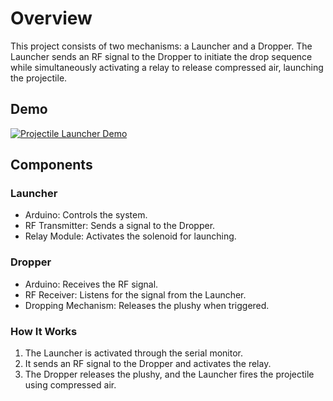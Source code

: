 # Overview

This project consists of two mechanisms: a Launcher and a Dropper. The Launcher sends an RF signal to the Dropper to initiate the drop sequence while simultaneously activating a relay to release compressed air, launching the projectile.

## Demo

[![Projectile Launcher Demo](https://img.youtube.com/vi/XarE-mkv6SU/0.jpg)](https://youtu.be/XarE-mkv6SU)

## Components

### Launcher

* Arduino: Controls the system.
* RF Transmitter: Sends a signal to the Dropper.
* Relay Module: Activates the solenoid for launching.

### Dropper

* Arduino: Receives the RF signal.
* RF Receiver: Listens for the signal from the Launcher.
* Dropping Mechanism: Releases the plushy when triggered.

### How It Works

1. The Launcher is activated through the serial monitor.
2. It sends an RF signal to the Dropper and activates the relay.
3. The Dropper releases the plushy, and the Launcher fires the projectile using compressed air.

